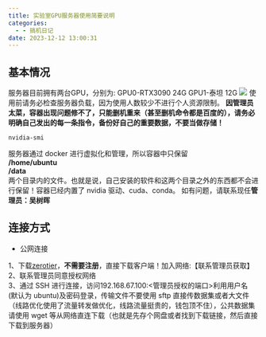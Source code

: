 ```yaml
---
title: 实验室GPU服务器使用简要说明
categories:
  - - 搞机日记
date: 2023-12-12 13:00:31
---
```

## 基本情况
服务器目前拥有两台GPU，分别为:
GPU0-RTX3090 24G
GPU1-泰坦 12G
![](https://img.wush.cc/231216171645-image.png?imageView2/0/format/webp/q/80)
使用前请务必检查服务器负载，因为使用人数较少不进行个人资源限制。 **因管理员太菜，容器出现问题修不了，只能删机重来（甚至删机命令都是百度的），请务必明确自己发出的每一条指令，备份好自己的重要数据，不要当做存储！**
```shell
nvidia-smi
```
服务器通过 docker 进行虚拟化和管理，所以容器中只保留 </br>
**/home/ubuntu** </br>
**/data** </br>
两个目录内的文件。也就是说，自己安装的软件和这两个目录之外的东西都不会进行保留！容器已经内置了 nvidia 驱动、cuda、conda。
如有问题，请联系现任**管理员：吴树晖**
## 连接方式
* 公网连接</br>

1、下载[zerotier](https://www.zerotier.com/)，**不需要注册**，直接下载客户端！加入网络:【联系管理员获取】 </br>
2、联系管理员同意授权网络</br>
3、通过 SSH 进行连接，访问192.168.67.100:<管理员授权的端口>利用用户名 (默认为 ubuntu)及密码登录，传输文件不要使用 sftp 直接传数据集或者大文件（线路优化使用了流量转发做优化，线路流量挺贵的，钱包顶不住），公共数据集请使用 wget 等从网络直连下载（也就是先存个网盘或者找到下载链接，然后直接下载到服务器）</br>
